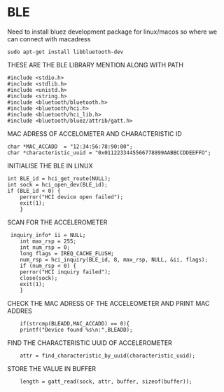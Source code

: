 # BLE

Need to install bluez development package for linux/macos so where we can connect with macadress

    sudo apt-get install libbluetooth-dev

THESE ARE THE BLE LIBRARY MENTION ALONG WITH PATH

    #include <stdio.h>
    #include <stdlib.h>
    #include <unistd.h>
    #include <string.h>
    #include <bluetooth/bluetooth.h>
    #include <bluetooth/hci.h>
    #include <bluetooth/hci_lib.h>
    #include <bluetooth/bluez/attrib/gatt.h>


MAC ADRESS OF ACCELOMETER AND CHARACTERISTIC ID 

    char *MAC_ACCADD  = "12:34:56:78:90:00";
    char *characteristic_uuid = "0x0112233445566778899AABBCCDDEEFFO";

INITIALISE THE BLE IN LINUX

    int BLE_id = hci_get_route(NULL);
    int sock = hci_open_dev(BLE_id);
    if (BLE_id < 0) {
        perror("HCI device open failed");
        exit(1);
        }

SCAN FOR THE ACCELEROMETER

     inquiry_info* ii = NULL;
        int max_rsp = 255;
        int num_rsp = 0;
        long flags = IREQ_CACHE_FLUSH;
        num_rsp = hci_inquiry(BLE_id, 8, max_rsp, NULL, &ii, flags);
        if (num_rsp < 0) {
        perror("HCI inquiry failed");
        close(sock);
        exit(1);
        }

CHECK THE MAC ADRESS OF THE ACCELEOMETER AND PRINT MAC ADDRES

        if(strcmp(BLEADD,MAC_ACCADD) == 0){
        printf("Device found %s\n:",BLEADD);

FIND THE CHARACTERISTIC UUID OF ACCELEROMETER

        attr = find_characteristic_by_uuid(characteristic_uuid);

STORE THE VALUE IN BUFFER

        length = gatt_read(sock, attr, buffer, sizeof(buffer));

